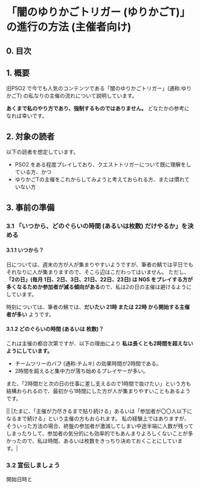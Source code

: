 # 「闇のゆりかごトリガー (ゆりかごT)」の進行の方法 (主催者向け)

## 0. 目次

## 1. 概要

旧PSO2 で今でも人気のコンテンツである「闇のゆりかごトリガー」(通称:ゆりかごT) の私なりの主催の流れについて説明しています。

**あくまで私のやり方であり、強制するものではありません。** どなたかの参考になれば幸いです。

## 2. 対象の読者

以下の読者を想定しています。

- PSO2 をある程度プレイしており、クエストトリガーについて既に理解をしている方、かつ
- ゆりかごTの主催をこれからしてみようと考えておられる方、または慣れていない方

## 3. 事前の準備

### 3.1 「いつから、どのぐらいの時間 (あるいは枚数) だけやるか」を決める

#### 3.1.1 いつから？

日については、週末の方が人が集まりやすいようですが、筆者の鯖では平日でもそれなりに人が集まりますので、そこら辺はこだわってはいません。
ただし、**「2の日」(毎月 1日、2日、3日、21日、22日、23日) は NGS をプレイする方が多くなるためか参加者が減る傾向がある**ので、私は2の日の主催は避けるようにしています。

時刻については、筆者の鯖では、**だいたい 21時 または 22時 から開始する主催者が多い** ようです。

#### 3.1.2 どのぐらいの時間 (あるいは 枚数)？

これは主催の都合次第ですが、以下の理由により **私は長くとも2時間を超えないようにしています。**

- チームツリーのバフ (通称:チムキ) の効果時間が2時間である。
- 2時間を超えると集中力が落ち始めるプレイヤーが多い。

また、「2時間だと次の日の仕事に差し支えるので1時間で抜けたい」という方も結構おられるので、最初から1時間にした方が人が集まりやすいこともあるようです。

||
|たまに、「主催が力尽きるまで貼り続ける」あるいは「参加者が〇〇人以下になるまで続ける」という主催の方もおられます。
私の経験上ではありますが、そういった方法の場合、終盤の参加者が激減してしまい中途半端に人数が残ってしまったりして、参加者の気分的にも効率的でもあんまりよろしくないことが多かったので、私は時間、あるいは枚数をきっちり決めておくことにしています。|


### 3.2 宣伝しましょう

開始日時と
